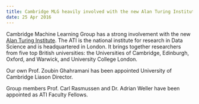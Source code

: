 ```yaml
---
title: Cambridge MLG heavily involved with the new Alan Turing Institute
date: 25 Apr 2016
---
```



Cambridge Machine Learning Group has a strong involvement with the new [Alan Turing Institute](https://turing.ac.uk/). The ATI is the national institute for research in Data Science and is headquartered in London. It brings together researchers from five top British universities: the Universities of Cambridge, Edinburgh, Oxford, and Warwick, and University College London.

Our own Prof. Zoubin Ghahramani has been appointed University of Cambridge Liason Director.

Group members Prof. Carl Rasmussen and Dr. Adrian Weller have been appointed as ATI Faculty Fellows.

